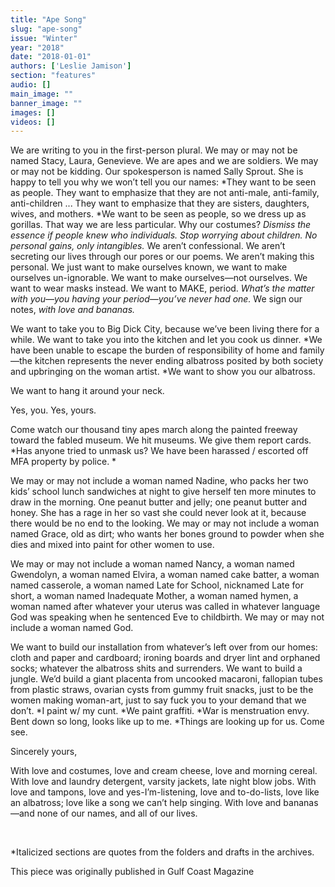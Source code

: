 ```yaml
---
title: "Ape Song"
slug: "ape-song"
issue: "Winter"
year: "2018"
date: "2018-01-01"
authors: ['Leslie Jamison']
section: "features"
audio: []
main_image: ""
banner_image: ""
images: []
videos: []
---
```

We are writing to you in the first-person plural. We may or may not be named Stacy, Laura, Genevieve. We are apes and we are soldiers. We may or may not be kidding. Our spokesperson is named Sally Sprout. She is happy to tell you why we won’t tell you our names: *They want to be seen as people. They want to emphasize that they are not anti-male, anti-family, anti-children ... They want to emphasize that they are sisters, daughters, wives, and mothers. *We want to be seen as people, so we dress up as gorillas. That way we are less particular. Why our costumes? *Dismiss the essence if people knew who individuals. Stop worrying about children. No personal gains, only intangibles.* We aren’t confessional. We aren’t secreting our lives through our pores or our poems. We aren’t making this personal. We just want to make ourselves known, we want to make ourselves un-ignorable. We want to make ourselves—not ourselves. We want to wear masks instead. We want to MAKE, period. *What’s the matter with you—you having your period—you’ve never had one.* We sign our notes, *with love and bananas.*

 We want to take you to Big Dick City, because we’ve been living there for a while. We want to take you into the kitchen and let you cook us dinner. *We have been unable to escape the burden of responsibility of home and family—the kitchen represents the never ending albatross posited by both society and upbringing on the woman artist. *We want to show you our albatross.

 We want to hang it around your neck.

 Yes, you. Yes, yours.

 Come watch our thousand tiny apes march along the painted freeway toward the fabled museum. We hit museums. We give them report cards. *Has anyone tried to unmask us? We have been harassed / escorted off MFA property by police. *

 We may or may not include a woman named Nadine, who packs her two kids’ school lunch sandwiches at night to give herself ten more minutes to draw in the morning. One peanut butter and jelly; one peanut butter and honey. She has a rage in her so vast she could never look at it, because there would be no end to the looking. We may or may not include a woman named Grace, old as dirt; who wants her bones ground to powder when she dies and mixed into paint for other women to use.

 We may or may not include a woman named Nancy, a woman named Gwendolyn, a woman named Elvira, a woman named cake batter, a woman named casserole, a woman named Late for School, nicknamed Late for short, a woman named Inadequate Mother, a woman named hymen, a woman named after whatever your uterus was called in whatever language God was speaking when he sentenced Eve to childbirth. We may or may not include a woman named God.

 We want to build our installation from whatever’s left over from our homes: cloth and paper and cardboard; ironing boards and dryer lint and orphaned socks; whatever the albatross shits and surrenders. We want to build a jungle. We’d build a giant placenta from uncooked macaroni, fallopian tubes from plastic straws, ovarian cysts from gummy fruit snacks, just to be the women making woman-art, just to say fuck you to your demand that we don’t. *I paint w/ my cunt. *We paint graffiti. *War is menstruation envy. Bent down so long, looks like up to me. *Things are looking up for us. Come see.

 Sincerely yours,

 With love and costumes, love and cream cheese, love and morning cereal. With love and laundry detergent, varsity jackets, late night blow jobs. With love and tampons, love and yes-I’m-listening, love and to-do-lists, love like an albatross; love like a song we can’t help singing. With love and bananas—and none of our names, and all of our lives.

  

 *Italicized sections are quotes from the folders and drafts in the archives.

 This piece was originally published in Gulf Coast Magazine


